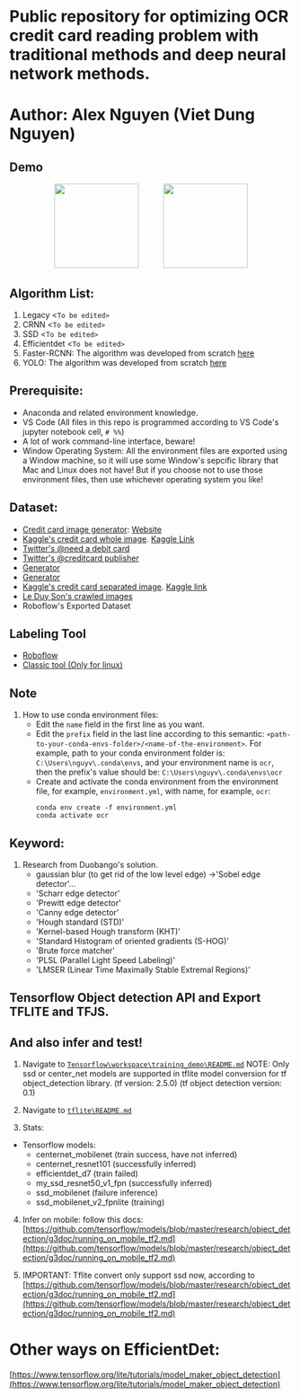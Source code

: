 # Public repository for optimizing OCR credit card reading problem with traditional methods and deep neural network methods.
# Author: Alex Nguyen (Viet Dung Nguyen)
## Demo
<center>
<p>
<img src="doc/demo1.gif" width="150"> &nbsp;&nbsp;&nbsp;&nbsp;&nbsp;&nbsp;&nbsp;&nbsp;&nbsp; <img src="doc/demo2.gif" width="150">
</p>
</center>

## Algorithm List:
1. Legacy <`To be edited>`
2. CRNN <`To be edited>`
3. SSD <`To be edited>`
4. Efficientdet <`To be edited>`
5. Faster-RCNN: The algorithm was developed from scratch [here](https://github.com/rxng8/Faster-R-CNN-Research)
6. YOLO: The algorithm was developed from scratch [here](https://github.com/rxng8/YOLO-Object-Detection-Algorithm)

## Prerequisite:
* Anaconda and related environment knowledge.
* VS Code (All files in this repo is programmed according to VS Code's jupyter notebook cell, `# %%`)
* A lot of work command-line interface, beware!
* Window Operating System: All the environment files are exported using a Window machine, so it will use some Window's sepcific library that Mac and Linux does not have! But if you choose not to use those environment files, then use whichever operating system you like!

## Dataset:
  * [Credit card image generator](https://github.com/Ardesco/credit-card-generator): [Website](https://ardesco.keybase.pub/ccgenerator/)
  * [Kaggle's credit card whole image](https://drive.google.com/file/d/16AKBO51_VAD19Epu9zDaP-l87kK8WVDg/view?usp=sharing). [Kaggle Link](https://www.kaggle.com/leonardluo1998/credit-card-number-identification-system)
  * [Twitter's @need a debit card](https://twitter.com/needadebitcard?lang=en)
  * [Twitter's @creditcard publisher](https://twitter.com/cr3d1tc4rds?lang=en)
  * [Generator](https://herramientas-online.com/credit-card-generator-with-name.php)
  * [Generator](https://getcreditcardonline.com/custom-credit-card/)
  * [Kaggle's credit card separated image](https://drive.google.com/file/d/196piqGPep4kIr2jX-ps4ERgwehhp5WNE/view?usp=sharing). [Kaggle link](https://www.kaggle.com/barbaravanaki/credit-card-number-images)
  * [Le Duy Son's crawled images](https://drive.google.com/file/d/11UsyAbPtKDh5Q9ldQP9v8R9fMvaZsOIK/view?usp=sharing)
  * Roboflow's Exported Dataset

## Labeling Tool
  * [Roboflow](https://app.roboflow.com/)
  * [Classic tool (Only for linux)](https://github.com/tzutalin/labelImg)

## Note
1. How to use conda environment files:
    * Edit the `name` field in the first line as you want.
    * Edit the `prefix` field in the last line according to this semantic: `<path-to-your-conda-envs-folder>/<name-of-the-environment>`. For example, path to your conda environment folder is: `C:\Users\nguyv\.conda\envs`, and your environment name is `ocr`, then the prefix's value should be: `C:\Users\nguyv\.conda\envs\ocr`
    * Create and activate the conda environment from the environment file, for example, `environment.yml`, with name, for example, `ocr`:
        ```
        conda env create -f environment.yml
        conda activate ocr
        ```

## Keyword:
1. Research from Duobango's solution.
   * gaussian blur (to get rid of the low level edge) ->'Sobel edge detector'...
   * 'Scharr edge detector'
   * 'Prewitt edge detector'
   * 'Canny edge detector'
   * 'Hough standard (STD)'
   * 'Kernel-based Hough transform (KHT)'
   * 'Standard Histogram of oriented gradients (S-HOG)'
   * 'Brute force matcher'
   * 'PLSL (Parallel Light Speed Labeling)'
   * 'LMSER (Linear Time Maximally Stable Extremal Regions)'

## Tensorflow Object detection API and Export TFLITE and TFJS.
## And also infer and test!

1. Navigate to [`Tensorflow\workspace\training_demo\README.md`](Tensorflow\workspace\training_demo\README.md)
  NOTE: Only ssd or center_net models are supported in tflite model conversion for tf object_detection library. (tf version: 2.5.0) (tf object detection version: 0.1)
2. Navigate to [`tflite\README.md`](tflite\README.md)

3. Stats:
  * Tensorflow models:
    * centernet_mobilenet (train success, have not inferred)
    * centernet_resnet101 (successfully inferred)
    * efficientdet_d7 (train failed)
    * my_ssd_resnet50_v1_fpn (successfully inferred)
    * ssd_mobilenet (failure inference)
    * ssd_mobilenet_v2_fpnlite (training)

4. Infer on mobile: follow this docs: [https://github.com/tensorflow/models/blob/master/research/object_detection/g3doc/running_on_mobile_tf2.md](https://github.com/tensorflow/models/blob/master/research/object_detection/g3doc/running_on_mobile_tf2.md)

5. IMPORTANT: Tflite convert only support ssd now, according to [https://github.com/tensorflow/models/blob/master/research/object_detection/g3doc/running_on_mobile_tf2.md](https://github.com/tensorflow/models/blob/master/research/object_detection/g3doc/running_on_mobile_tf2.md)

# Other ways on EfficientDet:
[https://www.tensorflow.org/lite/tutorials/model_maker_object_detection](https://www.tensorflow.org/lite/tutorials/model_maker_object_detection)
